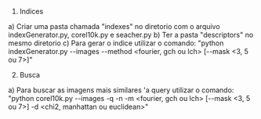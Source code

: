 1) Indices

a) Criar uma pasta chamada "indexes" no diretorio com o arquivo indexGenerator.py, corel10k.py e seacher.py
b) Ter a pasta "descriptors" no mesmo diretorio
c) Para gerar o indice utilizar o comando:
"python indexGenerator.py --images <diretorio com as imagens> --method <fourier, gch ou lch> [--mask <3, 5 ou 7>]"

2) Busca

a) Para buscar as imagens mais similares 'a query utilizar o comando:
"python corel10k.py --images <diretorio com as imagens> -q <caminho para a query> -n <numero de imagens similares> -m <fourier, gch ou lch> [--mask <3, 5 ou 7>] -d <chi2, manhattan ou euclidean>"
